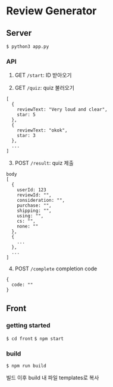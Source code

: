 # Review Generator

## Server 

`$ python3 app.py`

### API

1. GET `/start`: ID 받아오기 

2. GET `/quiz`: quiz 불러오기  
  ```
  [
    {
      reviewText: "Very loud and clear",
      star: 5
    }, 
    {
      reviewText: "okok",
      star: 3
    },
    ...
  ]
  ```
3. POST `/result`: quiz 제출
  ```
  body
  [
    {
      userId: 123
      reviewId: "",
      consideration: "",
      purchase: "",
      shipping: "",
      using: "",
      cs: "",
      none: ""
    },
    {
      ...
    },
    ...
  ]
  ```

4. POST `/complete` completion code  
  ```
  {
    code: ""
  }
  ```


## Front

### getting started
`$ cd front`
`$ npm start`

### build
`$ npm run build`

빌드 이후 build 내 파일 templates로 복사